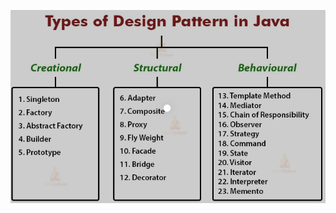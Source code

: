 ![Design-Patterns In Java](https://github.com/nitinjmv/my-notes/blob/main/resources/design-patterns-in-java.PNG)